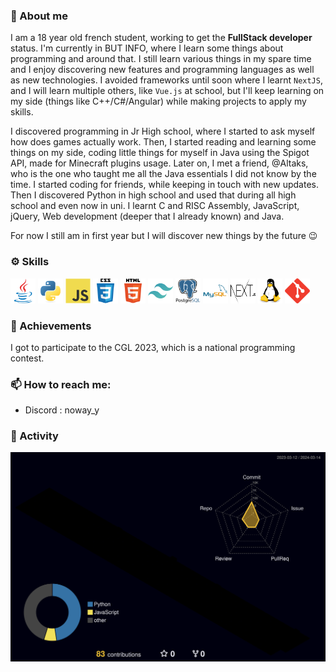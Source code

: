 ### 💬 About me

I am a 18 year old french student, working to get the **FullStack developer** status. I'm currently in BUT INFO, where I learn some things about programming and around that. I still learn various things in my spare time and I enjoy discovering new features and programming languages as well as new technologies.
I avoided frameworks until soon where I learnt `NextJS`, and I will learn multiple others, like `Vue.js` at school, but I'll keep learning on my side (things like C++/C#/Angular) while making projects to apply my skills.

I discovered programming in Jr High school, where I started to ask myself how does games actually work. Then, I started reading and learning some things on my side, coding little things for myself in Java using the Spigot API, made for Minecraft plugins usage. Later on, I met a friend, @Altaks, who is the one who taught me all the Java essentials I did not know by the time.
I started coding for friends, while keeping in touch with new updates. Then I discovered Python in high school and used that during all high school and even now in uni.
I learnt C and RISC Assembly, JavaScript, jQuery, Web development (deeper that I already known) and Java. 

For now I still am in first year but I will discover new things by the future 😉

### ⚙️ Skills
<p style="display: inline;">
<a href="https://java.com" target="_blank"><img src="https://raw.githubusercontent.com/teamedwardforever/Readme-Generator/71f25dd8b98329b168142a6b782a107b75eab178/svg/Skills/Languages/java-original.svg" alt="Java" width="40" height="40"/></a>
<a href="https://python.org" target="_blank"><img src="https://raw.githubusercontent.com/teamedwardforever/Readme-Generator/71f25dd8b98329b168142a6b782a107b75eab178/svg/Skills/Languages/python-original.svg" alt="Python" width="40" height="40"/></a>
<a href="https://developer.mozilla.org/en-US/docs/Web/JavaScript"><img src="https://raw.githubusercontent.com/teamedwardforever/Readme-Generator/71f25dd8b98329b168142a6b782a107b75eab178/svg/Skills/Languages/javascript-original.svg" alt="Javascript" width="40" height="40"/></a>
<a href="https://developer.mozilla.org/en-US/docs/Web/CSS" target="_blank"><img src="https://raw.githubusercontent.com/teamedwardforever/Readme-Generator/71f25dd8b98329b168142a6b782a107b75eab178/svg/Skills/Frontend/css3-original-wordmark.svg" alt="Css" width="40" height="40"/></a>
<a href="https://developer.mozilla.org/en-US/docs/Glossary/HTML5" target="_blank"><img src="https://raw.githubusercontent.com/teamedwardforever/Readme-Generator/71f25dd8b98329b168142a6b782a107b75eab178/svg/Skills/Frontend/html5-original-wordmark.svg" alt="HTML" width="40" height="40"/></a>
<a href="https://tailwindcss.com" target="_blank"><img src="https://raw.githubusercontent.com/teamedwardforever/Readme-Generator/71f25dd8b98329b168142a6b782a107b75eab178/svg/Skills/Frontend/tailwindcss-icon.svg" alt="Tailwindcss" width="40" height="40"/></a>
<a href="https://postgresql.org" target="_blank"><img src="https://raw.githubusercontent.com/teamedwardforever/Readme-Generator/71f25dd8b98329b168142a6b782a107b75eab178/svg/Skills/Database/postgresql-original-wordmark.svg" alt="Postgresql" width="40" height="40"/></a>
<a href="https://mysql.com" target="_blank"><img src="https://raw.githubusercontent.com/teamedwardforever/Readme-Generator/71f25dd8b98329b168142a6b782a107b75eab178/svg/Skills/Database/mysql-original-wordmark.svg" alt="Mysql" width="40" height="40"/></a>
<a href="https://nextjs.org" target="_blank"><img src="https://raw.githubusercontent.com/teamedwardforever/Readme-Generator/71f25dd8b98329b168142a6b782a107b75eab178/svg/Skills/Static/nextjs-2.svg" alt="Nextjs" width="40" height="40"/></a>
<a href="https://linux.org" target="_blank"><img src="https://raw.githubusercontent.com/teamedwardforever/Readme-Generator/71f25dd8b98329b168142a6b782a107b75eab178/svg/Skills/Other/linux-original.svg" alt="Linux" width="40" height="40"/></a>
<a href="https://git-scm.com" target="_blank"><img src="https://raw.githubusercontent.com/teamedwardforever/Readme-Generator/71f25dd8b98329b168142a6b782a107b75eab178/svg/Skills/Other/git-scm-icon.svg" alt="Git" width="40" height="40"/></a>
</p>

### 🔭 Achievements
I got to participate to the CGL 2023, which is a national programming contest.


### 📫 How to reach me:
- Discord : noway_y

### 🌟 Activity
![](./profile-3d-contrib/profile-night-rainbow.svg)
